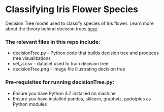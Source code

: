 # Classifying Iris Flower Species
Decision Tree model used to classify species of Iris flower. Learn more about the theory behind decision trees [here].

### The relevant files in this repo include:
- decisionTree.py  - Python code that builds decision tree and produces tree visualizations
- set_a.csv        - dataset used to train decision tree
- decisionTree.png - image file illustrating decision tree

### Pre-requisites for running decisionTree.py:
- Ensure you have Python 3.7 installed on machine
- Ensure you have installed pandas, sklearn, graphviz, pydotplus as Python modules  

[here]: https://www.hackerearth.com/practice/machine-learning/machine-learning-algorithms/ml-decision-tree/tutorial/
